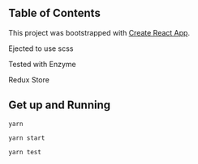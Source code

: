 ## Table of Contents

This project was bootstrapped with [Create React App](https://github.com/facebookincubator/create-react-app).

Ejected to use scss

Tested with Enzyme

Redux Store

## Get up and Running
```
yarn

yarn start

yarn test
```